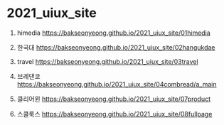# 2021_uiux_site
1. himedia https://bakseonyeong.github.io/2021_uiux_site/01himedia

1. 한국대 https://bakseonyeong.github.io/2021_uiux_site/02hangukdae

1. travel https://bakseonyeong.github.io/2021_uiux_site/03travel

1. 브레댄코 https://bakseonyeong.github.io/2021_uiux_site/04combread/a_main

1. 클리어윈 https://bakseonyeong.github.io/2021_uiux_site/07product

1. 스쿨룩스 https://bakseonyeong.github.io/2021_uiux_site/08fullpage


